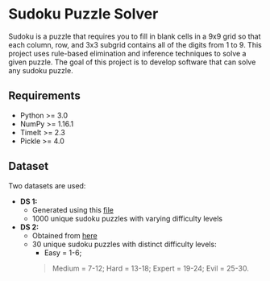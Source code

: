 # Sudoku Puzzle Solver

Sudoku is a puzzle that requires you to fill in blank cells in a 9x9 grid so that each column, row, and 3x3 subgrid contains all of the digits from 1 to 9. This project uses rule-based elimination and inference techniques to solve a given puzzle. The goal of this project is to develop software that can solve any sudoku puzzle.

## Requirements
  * Python >= 3.0
  * NumPy >= 1.16.1
  * TimeIt >= 2.3 
  * Pickle >= 4.0
  
## Dataset
Two datasets are used:
 * **DS 1:** 
    - Generated using this [file](https://github.com/Kyubyong/sudoku/blob/master/generate_sudoku.py)
    - 1000 unique sudoku puzzles with varying difficulty levels
 * **DS 2:**
    * Obtained from [here](https://github.com/Kyubyong/sudoku/blob/master/data/test.csv)
    * 30 unique sudoku puzzles with distinct difficulty levels: 
      * Easy = 1-6; 
      > Medium = 7-12; Hard = 13-18; Expert = 19-24; Evil = 25-30.
